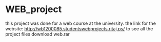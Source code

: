 # WEB_project 
this project was done for a web course at the university.
the link for the website: 
http://wb1200085.studentswebprojects.ritaj.ps/
to see all the project files download web.rar
